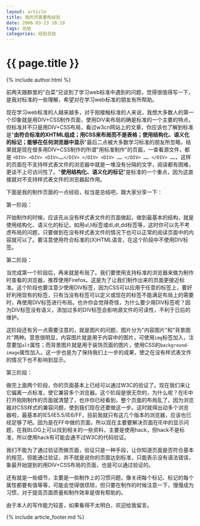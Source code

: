 ```yaml
---
layout: article
title: 我的页面重构经验
date: 2006-03-23 10:19
tags: 总结
categories: 经验总结
---
```


# {{ page.title }}

{% include author.html %}

前两天跟群里的"白菜"兄谈到了学习web标准中遇到的问题，觉得很值得写一下，是我对标准的一些理解，希望对在学习web标准的朋友有所帮助。

现在学习web标准的人越来越多，对于刚接触标准的人来说，我想大多数人的第一个印象就是用DIV+CSS制作页面，使用DIV来布局的确是标准的一个主要的特点，但标准并不只是用DIV+CSS布局，看过w3cn网站上的文章，你应该也了解到标准是"**由符合标准的XHTML组成；用CSS来布局而不是表格；使用结构化、语义化的标记；能够在任何浏览器中显示**"最后二点被大多数学习标准的朋友所忽略，结果就是现在很多用DIV+CSS制作的所谓"用标准制作"的页面，一查看源文件，都是 `<DIV> <DIV> <DIV>……</DIV> </DIV> <DIV> …… </DIV> …… </DIV> ……`，这样的页面在不支持样式表文件的浏览器中就是一堆没有分隔的文字，阅读都有困难，更谈不上可访问性了。"**使用结构化、语义化的标记**"是标准的一个重点，因为这直接就对不支持样式表文件的浏览器起作用。

下面是我的制作页面的一点经验，权当是总结吧，跟大家分享一下：

第一阶段：

开始制作的时候，应该先从没有样式表文件的页面做起，做到最基本的结构，就是使用结构化、语义化的标记，如用ul,li标签或dl,dt,dd标签等，这时你可以先不考虑布局的问题，只要做到在没有样式表文件的情况下也可以正常的阅读页面中的内容就可以了。要注意使用符合标准的(X)HTML语言，在这个阶段中不使用DIV标签。

第二阶段：

当完成第一个阶段后，再来就是布局了。我们要使用支持标准的浏览器来做为制作时查看的浏览器，推荐使用Firefox。这是为了让我们制作出来的页面更接近标准。这个阶段也要注意少使用DIV标签，因为CSS可以应用于任意的标签上，要好好利用现有的标签，只有当没有标签可以定义或现在的标签不能满足布局上的需要时，再使用DIV标签进行布局。也许你会觉得奇怪，为什么要少用DIV标签呢？因为DIV标签没有语义，添加过多的DIV标签会影响源文件的可读性，不利于日后的维护。

这阶段还有另一点需要注意的，就是图片的问题，图片分为"内容图片"和"背景图片"两种。意思很明显，内容图片就是用于内容中的图片，可使用`img`标签加入，注意要加`alt`属性；而背景图片就是用于装饰页面的图片，使用CSS的`background-image`属性加入。这一步也是为了保持我们上一步的成果，使之在没有样式表文件的情况下也不影响到显示。

第三阶段：

做完上面两个阶段，你的页面基本上已经可以通过W3C的验证了。现在我们来让它偏离一点标准，使它兼容多个浏览器。这个阶段是很无奈的，为什么呢？在IE中打开刚刚制作的页面就清楚了，也许你已经看到，整个页面的布局乱了。因为浏览器对CSS样式的兼容问题，使到我们现在还要做这一步。这时就得出动多个浏览器啦，最基本的IE5/IE5.5/IE6/FF，目前我就只有这几个版本的浏览器，应该也已经足够了吧。因为是在FF中做的页面，所以现在主要要解决页面在IE中的显示问题，在我BLOG上可以找到相关的一些资料，主要是使用hack，但hack不是标准，所以使用hack有可能会通不过W3C的代码验证。

我们不能为了通过验证而做页面，验证只是一种手段，让你知道页面是否符合基本的规范，但能通过验证，并不就是说你的页面达到标准，只能表示没有语法错误，象最开始提到的用DIV+CSS布局的页面，也是可以通过验证的。

还有就是一些细节，主要是一些制作上的习惯问题，像关闭每个标记、标记的每个属性都要有值等等，可能会觉得很烦琐，但只要在制作的时候注意一下，慢慢成为习惯，对于提高页面质量和制作效率是很有帮助的。

由于本人的写作能力较差，如果看得不太明白，欢迎给我留言。

{% include article_footer.md %}